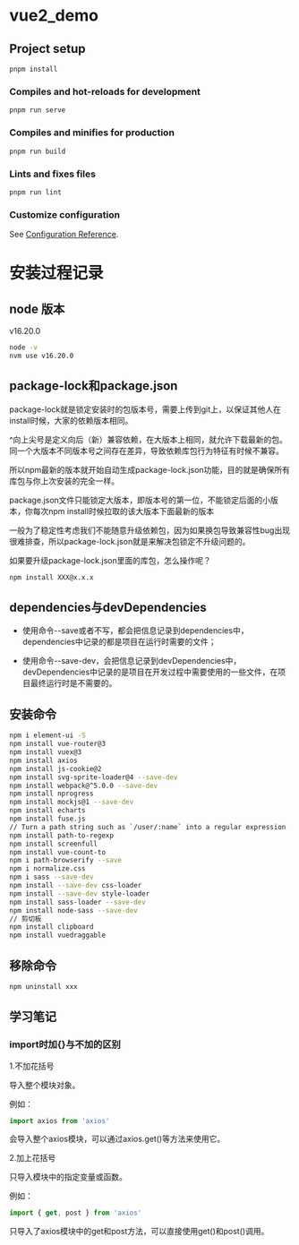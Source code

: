 # vue2_demo

## Project setup
```
pnpm install
```

### Compiles and hot-reloads for development
```
pnpm run serve
```

### Compiles and minifies for production
```
pnpm run build
```

### Lints and fixes files
```
pnpm run lint
```

### Customize configuration
See [Configuration Reference](https://cli.vuejs.org/config/).






# 安装过程记录

## node 版本

v16.20.0

```sh
node -v
nvm use v16.20.0
```

## package-lock和package.json

package-lock就是锁定安装时的包版本号，需要上传到git上，以保证其他人在install时候，大家的依赖版本相同。

^向上尖号是定义向后（新）兼容依赖，在大版本上相同，就允许下载最新的包。同一个大版本不同版本号之间存在差异，导致依赖库包行为特征有时候不兼容。

所以npm最新的版本就开始自动生成package-lock.json功能，目的就是确保所有库包与你上次安装的完全一样。

package.json文件只能锁定大版本，即版本号的第一位，不能锁定后面的小版本，你每次npm install时候拉取的该大版本下面最新的版本

一般为了稳定性考虑我们不能随意升级依赖包，因为如果换包导致兼容性bug出现很难排查，所以package-lock.json就是来解决包锁定不升级问题的。

如果要升级package-lock.json里面的库包，怎么操作呢？

```sh
npm install XXX@x.x.x  
```

## dependencies与devDependencies

- 使用命令--save或者不写，都会把信息记录到dependencies中，dependencies中记录的都是项目在运行时需要的文件；

- 使用命令--save-dev，会把信息记录到devDependencies中，devDependencies中记录的是项目在开发过程中需要使用的一些文件，在项目最终运行时是不需要的。


## 安装命令

```sh
npm i element-ui -S
npm install vue-router@3
npm install vuex@3
npm install axios
npm install js-cookie@2
npm install svg-sprite-loader@4 --save-dev
npm install webpack@^5.0.0 --save-dev
npm install nprogress
npm install mockjs@1 --save-dev
npm install echarts
npm install fuse.js
// Turn a path string such as `/user/:name` into a regular expression
npm install path-to-regexp
npm install screenfull
npm install vue-count-to
npm i path-browserify --save
npm i normalize.css
npm i sass --save-dev
npm install --save-dev css-loader
npm install --save-dev style-loader
npm install sass-loader --save-dev
npm install node-sass --save-dev
// 剪切板
npm install clipboard
npm install vuedraggable
```

## 移除命令

```sh
npm uninstall xxx
```



## 学习笔记

### import时加{}与不加的区别

1.不加花括号

导入整个模块对象。

例如：
```js
import axios from 'axios'
```
会导入整个axios模块，可以通过axios.get()等方法来使用它。

2.加上花括号

只导入模块中的指定变量或函数。

例如：
```js
import { get, post } from 'axios'
```
只导入了axios模块中的get和post方法，可以直接使用get()和post()调用。

